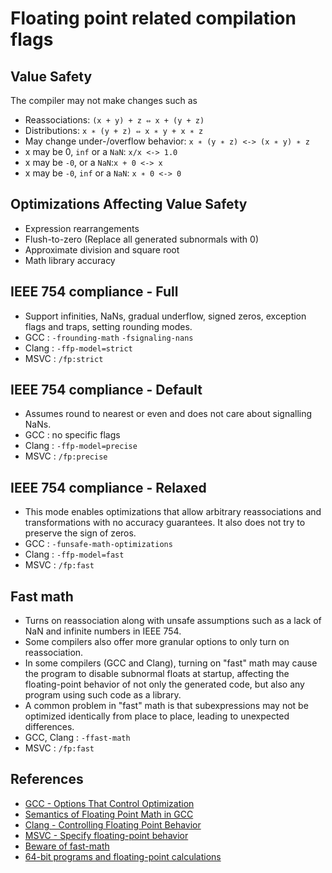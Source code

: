 # Floating point related compilation flags

## Value Safety
The compiler may not make changes such as
* Reassociations: `(x + y) + z ⇔ x + (y + z) `
* Distributions: `x ∗ (y + z) ⇔ x ∗ y + x ∗ z`
* May change under-/overflow behavior: `x ∗ (y ∗ z) <-> (x ∗ y) ∗ z`
* x may be 0, `inf` or a `NaN`: `x/x <-> 1.0`
* x may be `-0`, or a `NaN`:`x + 0 <-> x`
* x may be `-0`, `inf` or a `NaN`: `x ∗ 0 <-> 0`

## Optimizations Affecting Value Safety
* Expression rearrangements
* Flush-to-zero (Replace all generated subnormals with 0)
* Approximate division and square root
* Math library accuracy

## IEEE 754 compliance - Full
* Support infinities, NaNs, gradual underflow, signed zeros, exception flags and traps, setting rounding modes.
* GCC : `-frounding-math` `-fsignaling-nans`
* Clang : `-ffp-model=strict`
* MSVC : `/fp:strict`

## IEEE 754 compliance - Default
* Assumes round to nearest or even and does not care about signalling NaNs.
* GCC : no specific flags
* Clang : `-ffp-model=precise`
* MSVC : `/fp:precise`

## IEEE 754 compliance - Relaxed
* This mode enables optimizations that allow arbitrary reassociations and transformations with no accuracy guarantees. It also does not try to preserve the sign of zeros.
* GCC : `-funsafe-math-optimizations`
* Clang : `-ffp-model=fast`
* MSVC : `/fp:fast`

## Fast math
* Turns on reassociation along with unsafe assumptions such as a lack of NaN and infinite numbers in IEEE 754. 
* Some compilers also offer more granular options to only turn on reassociation. 
* In some compilers (GCC and Clang), turning on "fast" math may cause the program to disable subnormal floats at startup, affecting the floating-point behavior of not only the generated code, but also any program using such code as a library.
* A common problem in "fast" math is that subexpressions may not be optimized identically from place to place, leading to unexpected differences.
* GCC, Clang : `-ffast-math`
* MSVC : `/fp:fast`

## References
* [GCC - Options That Control Optimization](https://gcc.gnu.org/onlinedocs/gcc/Optimize-Options.html)
* [Semantics of Floating Point Math in GCC](https://gcc.gnu.org/wiki/FloatingPointMath)
* [Clang - Controlling Floating Point Behavior](https://clang.llvm.org/docs/UsersManual.html#controlling-floating-point-behavior)
* [MSVC - Specify floating-point behavior](https://learn.microsoft.com/en-us/cpp/build/reference/fp-specify-floating-point-behavior?view=msvc-170)
* [Beware of fast-math](https://simonbyrne.github.io/notes/fastmath/)
* [64-bit programs and floating-point calculations](https://pvs-studio.com/en/blog/posts/cpp/0074/)
